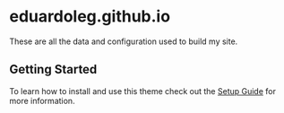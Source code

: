 # eduardoleg.github.io

These are all the data and configuration used to build my site.
 
## Getting Started

To learn how to install and use this theme check out the [Setup Guide](http://taylantatli.me/Moon/moon-theme/) for more information.
